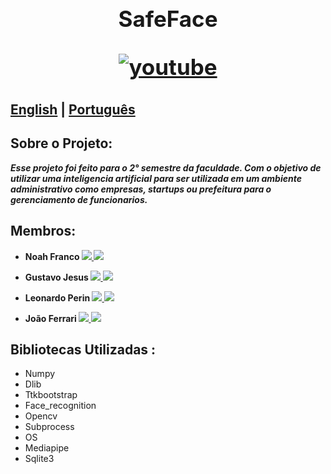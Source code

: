 
<h1 align="center" style="display: block; font-size: 2.5em; font-weight: bold; margin-block-start: 1em; margin-block-end: 1em;">  
  <br><br><strong>SafeFace</strong>
  <p align="center">  
    <a  href="falta fazer o video"> 
        <img  alt="youtube"  src=https://img.shields.io/badge/YouTube-FF0000?style=for-the-badge&logo=youtube&logoColor=white />  
    </a>  
  
    
</p>
</h1>

##  [English](README.md) | [Português](README.)

## Sobre o Projeto:

***Esse projeto foi feito para o 2° semestre da faculdade. Com o objetivo de utilizar uma inteligencia artificial para ser utilizada em um ambiente administrativo como empresas, startups ou prefeitura para o gerenciamento de funcionarios.***




## Membros:

- <strong>  Noah Franco  <a href="https://www.linkedin.com/in/noah-franco-108293264/"><img src="https://img.shields.io/badge/-Noah Franco-0077b5?style=flat&logo=Linkedin&logoColor=white" />  <img href="https://github.com/DevNoahF" src="https://img.shields.io/badge/GitHub-100000?style=for-the-badge&logo=github&logoColor=white">
</a>

- Gustavo Jesus <a href="falta colocar"><img src="https://img.shields.io/badge/-Noah Franco-0077b5?style=flat&logo=Linkedin&logoColor=white" /> <img href="https://github.com/GustavosJesusSec" src="https://img.shields.io/badge/GitHub-100000?style=for-the-badge&logo=github&logoColor=white">
</a>

- Leonardo Perin  <a href="https://www.linkedin.com/in/leonardo-perin-a5ba20335"> <img src="https://img.shields.io/badge/-Leonardo Perin-0077b5?style=flat&logo=Linkedin&logoColor=white" /> <img href="https://github.com/Perinzinho" src="https://img.shields.io/badge/GitHub-100000?style=for-the-badge&logo=github&logoColor=white">
</a>

- João Ferrari  <a href="https://www.linkedin.com/in/jo%C3%A3o-paulo-ferrari-sant-ana-82263b26b/?trk=opento_nprofile_details"><img src="https://img.shields.io/badge/- João Ferrari -0077b5?style=flat&logo=Linkedin&logoColor=white" /> <img href="https://github.com/JoaoPauloFerrariSantAna" src="https://img.shields.io/badge/GitHub-100000?style=for-the-badge&logo=github&logoColor=white">
</strong>
</a>



## Bibliotecas Utilizadas :

- Numpy
- Dlib
- Ttkbootstrap
- Face_recognition
- Opencv
- Subprocess
- OS
- Mediapipe
- Sqlite3



